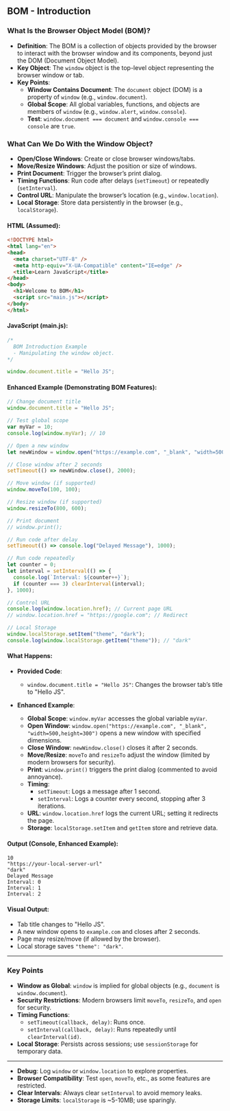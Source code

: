 ## BOM - Introduction

### What Is the Browser Object Model (BOM)?
- **Definition**: The BOM is a collection of objects provided by the browser to interact with the browser window and its components, beyond just the DOM (Document Object Model).
- **Key Object**: The `window` object is the top-level object representing the browser window or tab.
- **Key Points**:
  - **Window Contains Document**: The `document` object (DOM) is a property of `window` (e.g., `window.document`).
  - **Global Scope**: All global variables, functions, and objects are members of `window` (e.g., `window.alert`, `window.console`).
  - **Test**: `window.document === document` and `window.console === console` are `true`.

### What Can We Do With the Window Object?
- **Open/Close Windows**: Create or close browser windows/tabs.
- **Move/Resize Windows**: Adjust the position or size of windows.
- **Print Document**: Trigger the browser’s print dialog.
- **Timing Functions**: Run code after delays (`setTimeout`) or repeatedly (`setInterval`).
- **Control URL**: Manipulate the browser’s location (e.g., `window.location`).
- **Local Storage**: Store data persistently in the browser (e.g., `localStorage`).

#### HTML (Assumed):
```html
<!DOCTYPE html>
<html lang="en">
<head>
  <meta charset="UTF-8" />
  <meta http-equiv="X-UA-Compatible" content="IE=edge" />
  <title>Learn JavaScript</title>
</head>
<body>
  <h1>Welcome to BOM</h1>
  <script src="main.js"></script>
</body>
</html>
```

#### JavaScript (main.js):
```javascript
/*
  BOM Introduction Example
  - Manipulating the window object.
*/

window.document.title = "Hello JS";
```

#### Enhanced Example (Demonstrating BOM Features):
```javascript
// Change document title
window.document.title = "Hello JS";

// Test global scope
var myVar = 10;
console.log(window.myVar); // 10

// Open a new window
let newWindow = window.open("https://example.com", "_blank", "width=500,height=300");

// Close window after 2 seconds
setTimeout(() => newWindow.close(), 2000);

// Move window (if supported)
window.moveTo(100, 100);

// Resize window (if supported)
window.resizeTo(800, 600);

// Print document
// window.print();

// Run code after delay
setTimeout(() => console.log("Delayed Message"), 1000);

// Run code repeatedly
let counter = 0;
let interval = setInterval(() => {
  console.log(`Interval: ${counter++}`);
  if (counter === 3) clearInterval(interval);
}, 1000);

// Control URL
console.log(window.location.href); // Current page URL
// window.location.href = "https://google.com"; // Redirect

// Local Storage
window.localStorage.setItem("theme", "dark");
console.log(window.localStorage.getItem("theme")); // "dark"
```

#### What Happens:
- **Provided Code**:
  - `window.document.title = "Hello JS"`: Changes the browser tab’s title to "Hello JS".

- **Enhanced Example**:
  - **Global Scope**: `window.myVar` accesses the global variable `myVar`.
  - **Open Window**: `window.open("https://example.com", "_blank", "width=500,height=300")` opens a new window with specified dimensions.
  - **Close Window**: `newWindow.close()` closes it after 2 seconds.
  - **Move/Resize**: `moveTo` and `resizeTo` adjust the window (limited by modern browsers for security).
  - **Print**: `window.print()` triggers the print dialog (commented to avoid annoyance).
  - **Timing**:
    - `setTimeout`: Logs a message after 1 second.
    - `setInterval`: Logs a counter every second, stopping after 3 iterations.
  - **URL**: `window.location.href` logs the current URL; setting it redirects the page.
  - **Storage**: `localStorage.setItem` and `getItem` store and retrieve data.

#### Output (Console, Enhanced Example):
```
10
"https://your-local-server-url"
"dark"
Delayed Message
Interval: 0
Interval: 1
Interval: 2
```

#### Visual Output:
- Tab title changes to "Hello JS".
- A new window opens to `example.com` and closes after 2 seconds.
- Page may resize/move (if allowed by the browser).
- Local storage saves `"theme": "dark"`.

---

### Key Points
- **Window as Global**: `window` is implied for global objects (e.g., `document` is `window.document`).
- **Security Restrictions**: Modern browsers limit `moveTo`, `resizeTo`, and `open` for security.
- **Timing Functions**:
  - `setTimeout(callback, delay)`: Runs once.
  - `setInterval(callback, delay)`: Runs repeatedly until `clearInterval(id)`.
- **Local Storage**: Persists across sessions; use `sessionStorage` for temporary data.

---


- **Debug**: Log `window` or `window.location` to explore properties.
- **Browser Compatibility**: Test `open`, `moveTo`, etc., as some features are restricted.
- **Clear Intervals**: Always clear `setInterval` to avoid memory leaks.
- **Storage Limits**: `localStorage` is ~5-10MB; use sparingly.
